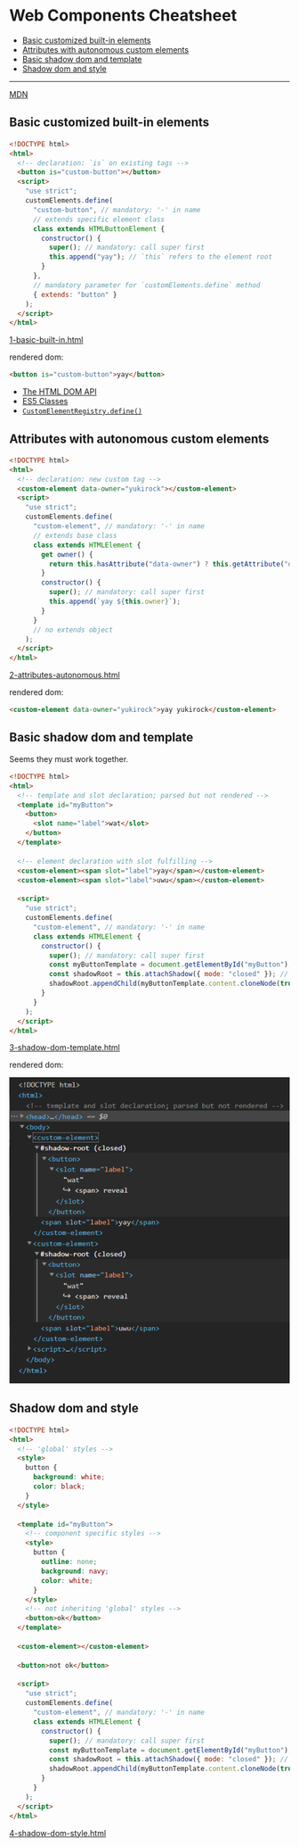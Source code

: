 # Web Components Cheatsheet

- [Basic customized built-in elements](#basic-customized-built-in-elements)
- [Attributes with autonomous custom elements](#attributes-with-autonomous-custom-elements)
- [Basic shadow dom and template](#basic-shadow-dom-and-template)
- [Shadow dom and style](#shadow-dom-and-style)

<hr>

[MDN](https://developer.mozilla.org/en-US/docs/Web/Web_Components)

## Basic customized built-in elements

```html
<!DOCTYPE html>
<html>
  <!-- declaration: `is` on existing tags -->
  <button is="custom-button"></button>
  <script>
    "use strict";
    customElements.define(
      "custom-button", // mandatory: '-' in name
      // extends specific element class
      class extends HTMLButtonElement {
        constructor() {
          super(); // mandatory: call super first
          this.append("yay"); // `this` refers to the element root
        }
      },
      // mandatory parameter for `customElements.define` method
      { extends: "button" }
    );
  </script>
</html>
```
[1-basic-built-in.html](1-basic-built-in.html)

rendered dom:

```html
<button is="custom-button">yay</button>
```

- [The HTML DOM API](https://developer.mozilla.org/en-US/docs/Web/API/HTML_DOM_API)
- [ES5 Classes](https://developer.mozilla.org/en-US/docs/Web/JavaScript/Reference/Classes)
- [`CustomElementRegistry.define()`](https://developer.mozilla.org/en-US/docs/Web/API/CustomElementRegistry/define)

## Attributes with autonomous custom elements

```html
<!DOCTYPE html>
<html>
  <!-- declaration: new custom tag -->
  <custom-element data-owner="yukirock"></custom-element>
  <script>
    "use strict";
    customElements.define(
      "custom-element", // mandatory: '-' in name
      // extends base class
      class extends HTMLElement {
        get owner() {
          return this.hasAttribute("data-owner") ? this.getAttribute("data-owner") : "nobody";
        }
        constructor() {
          super(); // mandatory: call super first
          this.append(`yay ${this.owner}`);
        }
      }
      // no extends object
    );
  </script>
</html>
```
[2-attributes-autonomous.html](2-attributes-autonomous.html)

rendered dom:

```html
<custom-element data-owner="yukirock">yay yukirock</custom-element>
```

## Basic shadow dom and template

Seems they must work together.

```html
<!DOCTYPE html>
<html>
  <!-- template and slot declaration; parsed but not rendered -->
  <template id="myButton">
    <button>
      <slot name="label">wat</slot>
    </button>
  </template>

  <!-- element declaration with slot fulfilling -->
  <custom-element><span slot="label">yay</span></custom-element>
  <custom-element><span slot="label">uwu</span></custom-element>

  <script>
    "use strict";
    customElements.define(
      "custom-element", // mandatory: '-' in name
      class extends HTMLElement {
        constructor() {
          super(); // mandatory: call super first
          const myButtonTemplate = document.getElementById("myButton");
          const shadowRoot = this.attachShadow({ mode: "closed" }); // creates shadow root
          shadowRoot.appendChild(myButtonTemplate.content.cloneNode(true)); // 'initialize' and inject template
        }
      }
    );
  </script>
</html>
```
[3-shadow-dom-template.html](3-shadow-dom-template.html)

rendered dom:

![](shadowroot-template.png)

## Shadow dom and style

```html
<!DOCTYPE html>
<html>
  <!-- 'global' styles -->
  <style>
    button {
      background: white;
      color: black;
    }
  </style>

  <template id="myButton">
    <!-- component specific styles -->
    <style>
      button {
        outline: none;
        background: navy;
        color: white;
      }
    </style>
    <!-- not inheriting 'global' styles -->
    <button>ok</button>
  </template>

  <custom-element></custom-element>

  <button>not ok</button>

  <script>
    "use strict";
    customElements.define(
      "custom-element", // mandatory: '-' in name
      class extends HTMLElement {
        constructor() {
          super(); // mandatory: call super first
          const myButtonTemplate = document.getElementById("myButton");
          const shadowRoot = this.attachShadow({ mode: "closed" }); // creates shadow root
          shadowRoot.appendChild(myButtonTemplate.content.cloneNode(true)); // 'initialize' and inject template
        }
      }
    );
  </script>
</html>
```
[4-shadow-dom-style.html](4-shadow-dom-style.html)
